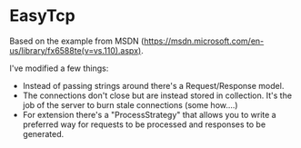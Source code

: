# EasyTcp

Based on the example from MSDN (https://msdn.microsoft.com/en-us/library/fx6588te(v=vs.110).aspx).

I've modified a few things:
* Instead of passing strings around there's a Request/Response model.
* The connections don't close but are instead stored in collection. It's the job of the server to burn stale connections (some how....)
* For extension there's a "ProcessStrategy" that allows you to write a preferred way for requests to be processed and responses to be generated.
